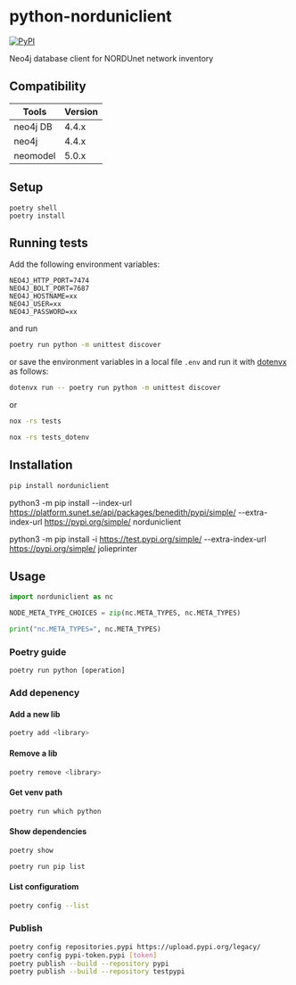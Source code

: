 # python-norduniclient

[![PyPI](https://img.shields.io/pypi/v/norduniclient.svg)](https://pypi.python.org/pypi/norduniclient)

Neo4j database client for NORDUnet network inventory

## Compatibility

| Tools       | Version   |
| ----------- | --------- |
| neo4j DB    | 4.4.x     |
| neo4j       | 4.4.x     |
| neomodel    | 5.0.x     |

## Setup

```
poetry shell
poetry install
```

## Running tests

Add the following environment variables:

```env
NEO4J_HTTP_PORT=7474
NEO4J_BOLT_PORT=7687
NEO4J_HOSTNAME=xx
NEO4J_USER=xx
NEO4J_PASSWORD=xx
```

and run

```bash
poetry run python -m unittest discover
```

or save the environment variables in a local file `.env` and run it with [dotenvx](https://dotenvx.com/) as follows:

```bash
dotenvx run -- poetry run python -m unittest discover
```

or

```bash
nox -rs tests
```

```bash
nox -rs tests_dotenv
```

## Installation

```bash
pip install norduniclient
```

python3 -m pip install --index-url <https://platform.sunet.se/api/packages/benedith/pypi/simple/> --extra-index-url <https://pypi.org/simple/> norduniclient

python3 -m pip install -i <https://test.pypi.org/simple/> --extra-index-url <https://pypi.org/simple/> jolieprinter

## Usage

```python
import norduniclient as nc

NODE_META_TYPE_CHOICES = zip(nc.META_TYPES, nc.META_TYPES)

print("nc.META_TYPES=", nc.META_TYPES)
```

### Poetry guide

```
poetry run python [operation]
```

### Add depenency

#### Add a new lib

```bash
poetry add <library>
```

#### Remove a lib

```bash
poetry remove <library>
```

#### Get venv path

```bash
poetry run which python
```

#### Show dependencies

```bash
poetry show
```
                                                                                
```bash
poetry run pip list
```

#### List configuratiom

```bash
poetry config --list
```

### Publish

```bash
poetry config repositories.pypi https://upload.pypi.org/legacy/
poetry config pypi-token.pypi [token]
poetry publish --build --repository pypi
poetry publish --build --repository testpypi
```
